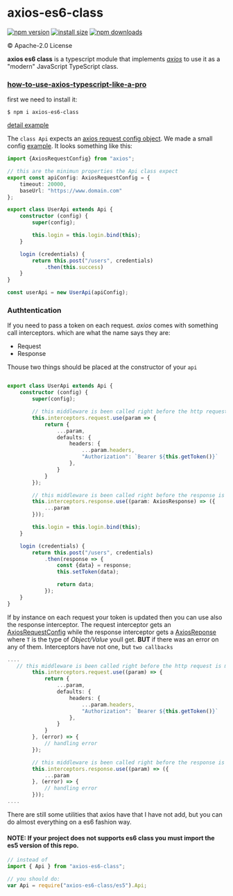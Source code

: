 # axios-es6-class

[![npm version](https://img.shields.io/npm/v/axios-es6-class.svg?style=flat-square)](https://www.npmjs.org/package/axios-es6-class)
[![install size](https://packagephobia.now.sh/badge?p=axios-es6-class)](https://packagephobia.now.sh/result?p=axios-es6-class)
[![npm downloads](https://img.shields.io/npm/dm/axios-es6-class.svg?style=flat-square)](http://npm-stat.com/charts.html?package=axios-es6-class)

&copy; Apache-2.0 License

**axios es6 class** is a typescript module that implements *[axios](https://github.com/axios/axios)* to use it as a "modern" JavaScript TypeScript class.

### [how-to-use-axios-typescript-like-a-pro](https://medium.com/@enetoOlveda/how-to-use-axios-typescript-like-a-pro-7c882f71e34a)

first we need to install it:

```shell
$ npm i axios-es6-class
```

[detail example](https://github.com/EnetoJara/axios-typescript/blob/master/examples/userApi.ts)

The `class Api` expects an [axios request config object](https://github.com/axios/axios#request-config). We made a small config [example](https://github.com/EnetoJara/axios-typescript/blob/master/examples/api.config.ts). It looks something like this:
```typescript
import {AxiosRequestConfig} from "axios";

// this are the minimun properties the Api class expect
export const apiConfig: AxiosRequestConfig = {
    timeout: 20000,
    baseUrl: "https://www.domain.com"
};

export class UserApi extends Api {
    constructor (config) {
        super(config);

        this.login = this.login.bind(this);
    }

    login (credentials) {
        return this.post("/users", credentials)
            .then(this.success)
    }
}

const userApi = new UserApi(apiConfig);
```

### Authtentication
If you need to pass a token on each request. *axios* comes with something call interceptors. which are what the name says they are:
* Request
* Response

Thouse two things should be placed at the constructor of your `api`

```typescript

export class UserApi extends Api {
    constructor (config) {
        super(config);

        // this middleware is been called right before the http request is made.
        this.interceptors.request.use(param => {
            return {
                ...param,
                defaults: {
                    headers: {
                        ...param.headers,
                        "Authorization": `Bearer ${this.getToken()}`
                    },
                }
            }
        });

        // this middleware is been called right before the response is get it by the method that triggers the request
        this.interceptors.response.use((param: AxiosResponse) => ({
            ...param
        }));

        this.login = this.login.bind(this);
    }

    login (credentials) {
        return this.post("/users", credentials)
            .then(response => {
                const {data} = response;
                this.setToken(data);

                return data;
            });
    }
}

```

If by instance on each request your token is updated then you can use also the response interceptor.
The request interceptor gets an [AxiosRequestConfig](https://github.com/axios/axios#request-config) while the response interceptor gets a [AxiosReponse<T>](https://github.com/axios/axios#request-config) where `T` is the type of *Object/Value* youll get. **BUT** if there was an error on any of them. Interceptors have not one, but `two callbacks`

```typescript
....
   // this middleware is been called right before the http request is made.
        this.interceptors.request.use((param) => {
            return {
                ...param,
                defaults: {
                    headers: {
                        ...param.headers,
                        "Authorization": `Bearer ${this.getToken()}`
                    },
                }
            }
        }, (error) => {
            // handling error
        });

        // this middleware is been called right before the response is get it by the method that triggers the request
        this.interceptors.response.use((param) => ({
            ...param
        }, (error) => {
            // handling error
        }));
....
```

There are still some utilities that axios have that I have not add, but you can do almost everything on a es6 fashion way.

####  NOTE: If your project does not supports es6 class you must import the es5 version of this repo.

```typescript
// instead of
import { Api } from "axios-es6-class";

// you should do:
var Api = require("axios-es6-class/es5").Api;
```

